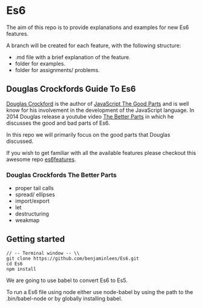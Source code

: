 #  Es6

The aim of this repo is to provide explanations and examples for new Es6 features.

A branch will be created for each feature, with the following structure:

- .md file with a brief explanation of the feature.
- folder for examples.
- folder for assignments/ problems.


## Douglas Crockfords Guide To Es6

  [Douglas Crockford](https://en.wikipedia.org/wiki/Douglas_Crockford) is the author of [JavaScript The Good Parts](http://www.amazon.co.uk/JavaScript-Good-Parts-Douglas-Crockford/dp/0596517742) and is well know for his involvement in the development of the JavaScript language.
  In 2014 Douglas release a youtube video [The Better Parts](https://www.youtube.com/watch?v=PSGEjv3Tqo0) in which he discusses the good and bad parts of Es6.

  In this repo we will primarily focus on the good parts that Douglas discussed.

  If you wish to get familiar with all the available features please checkout this awesome repo [es6features](https://github.com/lukehoban/es6features#default--rest--spread).

  ### Douglas Crockfords The Better Parts

  - proper tail calls
  - spread/ ellipses  
  - import/export
  - let
  - destructuring
  - weakmap

## Getting started

```
// -- Terminal window -- \\
git clone https://github.com/benjaminlees/Es6.git
cd Es6
npm install
```
We are going to use babel to convert Es6 to Es5.

To run a Es6 file using node either use node-babel by using the path to the .bin/babel-node or by globally installing babel.
